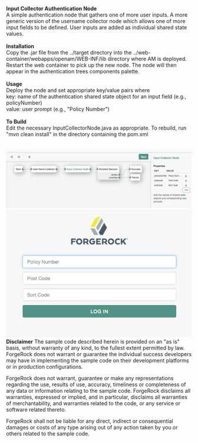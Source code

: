 <b>Input Collector Authentication Node</b>
<br/>
A simple authentication node that gathers one of more user inputs. A more generic version of the username collector node which allows one of more input fields to be defined. User inputs are added as individual shared state values.
<br/>
<br/>
<b>Installation</b>
<br/>
Copy the .jar file from the ../target directory into the ../web-container/webapps/openam/WEB-INF/lib directory where AM is deployed.  Restart the web container to pick up the new node.  The node will then appear in the authentication trees components palette.
<br/>
<br/>
<b>Usage</b>
<br/>
Deploy the node and set appropriate key/value pairs where
<br>
key: name of the authentication shared state object for an input field (e.g., policyNumber)
<br>
value: user prompt (e.g., "Policy Number")
<br/>
<br/>
<b>To Build</b>
<br/>
Edit the necessary InputCollectorNode.java as appropriate.  To rebuild, run "mvn clean install" in the directory containing the pom.xml
<br/>
<br/>
<br/>
![ScreenShot](./properties.png)
<br/>
![Screenshot](./screenshot.png)
<br/>
<b>Disclaimer</b>
The sample code described herein is provided on an "as is" basis, without warranty of any kind, to the fullest extent permitted by law. ForgeRock does not warrant or guarantee the individual success developers may have in implementing the sample code on their development platforms or in production configurations.

ForgeRock does not warrant, guarantee or make any representations regarding the use, results of use, accuracy, timeliness or completeness of any data or information relating to the sample code. ForgeRock disclaims all warranties, expressed or implied, and in particular, disclaims all warranties of merchantability, and warranties related to the code, or any service or software related thereto.

ForgeRock shall not be liable for any direct, indirect or consequential damages or costs of any type arising out of any action taken by you or others related to the sample code.